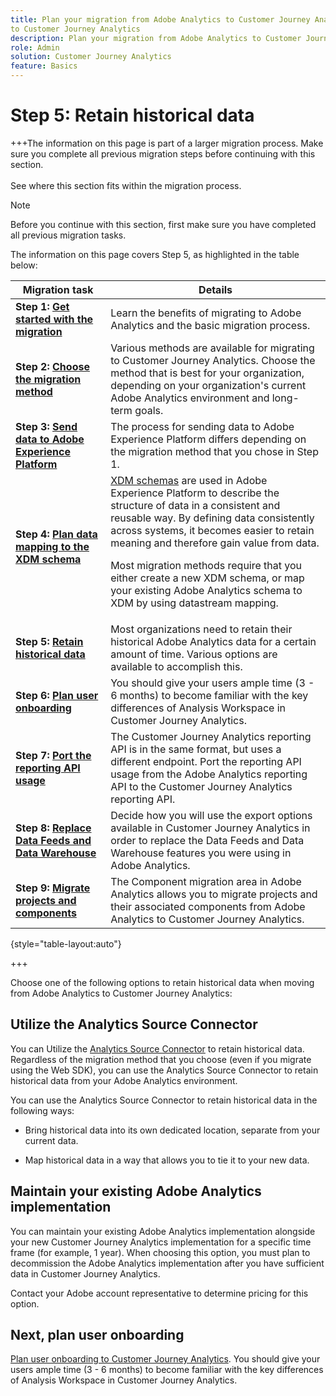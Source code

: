 ```yaml
---
title: Plan your migration from Adobe Analytics to Customer Journey Analytics
to Customer Journey Analytics
description: Plan your migration from Adobe Analytics to Customer Journey Analytics
role: Admin
solution: Customer Journey Analytics
feature: Basics
---
```

# Step 5: Retain historical data

+++The information on this page is part of a larger migration process. Make sure you complete all previous migration steps before continuing with this section. </br></br>See where this section fits within the migration process.

>[!NOTE]
>
>Before you continue with this section, first make sure you have completed all previous migration tasks.
>
>The information on this page covers Step 5, as highlighted in the table below: 
>
>| Migration task | Details |
>|---------|----------|
>| **Step 1: [Get started with the migration](/help/getting-started/cja-migration/cja-migration-getstarted.md)** | Learn the benefits of migrating to Adobe Analytics and the basic migration process. |
>| **Step 2: [Choose the migration method](/help/getting-started/cja-migration/cja-migration-method.md)** | Various methods are available for migrating to Customer Journey Analytics. Choose the method that is best for your organization, depending on your organization's current Adobe Analytics environment and long-term goals. | 
>| **Step 3: [Send data to Adobe Experience Platform](/help/getting-started/cja-migration/cja-migration-send-to-platform.md)** | The process for sending data to Adobe Experience Platform differs depending on the migration method that you chose in Step 1. | 
>| **Step 4: [Plan data mapping to the XDM schema](/help/getting-started/cja-migration/cja-migration-xdm.md)** | [XDM schemas](https://experienceleague.adobe.com/en/docs/experience-platform/xdm/home#xdm-schemas) are used in Adobe Experience Platform to describe the structure of data in a consistent and reusable way. By defining data consistently across systems, it becomes easier to retain meaning and therefore gain value from data.<p>Most migration methods require that you either create a new XDM schema, or map your existing Adobe Analytics schema to XDM by using datastream mapping.</p>  |
>| <span class="preview">**Step 5: [Retain historical data](/help/getting-started/cja-migration/cja-migration-historical-data.md)**</span> | <span class="preview">Most organizations need to retain their historical Adobe Analytics data for a certain amount of time. Various options are available to accomplish this.</span>  | 
>| **Step 6: [Plan user onboarding](/help/getting-started/cja-migration/cja-migration-onboarding.md)** | You should give your users ample time (3 - 6 months) to become familiar with the key differences of Analysis Workspace in Customer Journey Analytics. | 
>| **Step 7: [Port the reporting API usage](/help/getting-started/cja-migration/cja-migration-api.md)** | The Customer Journey Analytics reporting API is in the same format, but uses a different endpoint. Port the reporting API usage from the Adobe Analytics reporting API to the Customer Journey Analytics reporting API. | 
>| **Step 8: [Replace Data Feeds and Data Warehouse](/help/getting-started/cja-migration/cja-migration-export-options.md)** | Decide how you will use the export options available in Customer Journey Analytics in order to replace the Data Feeds and Data Warehouse features you were using in Adobe Analytics.  |
>| **Step 9: [Migrate projects and components](/help/getting-started/cja-migration/cja-migration-projects.md)** | The Component migration area in Adobe Analytics allows you to migrate projects and their associated components from Adobe Analytics to Customer Journey Analytics.  |
>
>{style="table-layout:auto"}

+++

Choose one of the following options to retain historical data when moving from Adobe Analytics to Customer Journey Analytics: 

## Utilize the Analytics Source Connector

  You can Utilize the [Analytics Source Connector](/help/data-ingestion/analytics.md) to retain historical data. Regardless of the migration method that you choose (even if you migrate using the Web SDK), you can use the Analytics Source Connector to retain historical data from your Adobe Analytics environment. 

  You can use the Analytics Source Connector to retain historical data in the following ways:
  
  * Bring historical data into its own dedicated location, separate from your current data.

  * Map historical data in a way that allows you to tie it to your new data. <!-- Possible? Explain -->

## Maintain your existing Adobe Analytics implementation

You can maintain your existing Adobe Analytics implementation alongside your new Customer Journey Analytics implementation for a specific time frame (for example, 1 year). When choosing this option, you must plan to decommission the Adobe Analytics implementation after you have sufficient data in Customer Journey Analytics. 

Contact your Adobe account representative to determine pricing for this option. 

## Next, plan user onboarding

[Plan user onboarding to Customer Journey Analytics](/help/getting-started/cja-migration/cja-migration-onboarding.md). You should give your users ample time (3 - 6 months) to become familiar with the key differences of Analysis Workspace in Customer Journey Analytics.
